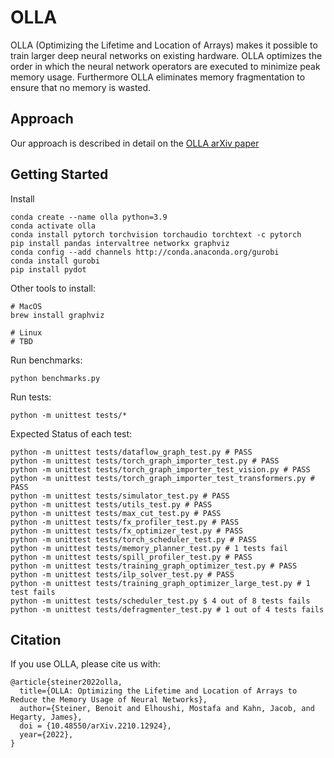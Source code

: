 # OLLA

OLLA (Optimizing the Lifetime and Location of Arrays) makes it possible to train larger deep neural networks on existing hardware. OLLA optimizes the order in which the neural network operators are executed to minimize peak memory usage. Furthermore OLLA eliminates memory fragmentation to ensure that no memory is wasted.

## Approach

Our approach is described in detail on the [OLLA arXiv paper](https://arxiv.org/abs/2210.12924)

## Getting Started

Install
```
conda create --name olla python=3.9
conda activate olla
conda install pytorch torchvision torchaudio torchtext -c pytorch
pip install pandas intervaltree networkx graphviz
conda config --add channels http://conda.anaconda.org/gurobi
conda install gurobi
pip install pydot
```

Other tools to install:
```
# MacOS
brew install graphviz

# Linux
# TBD
```

Run benchmarks:
```
python benchmarks.py
```

Run tests:
```
python -m unittest tests/*
```

Expected Status of each test:
```
python -m unittest tests/dataflow_graph_test.py # PASS
python -m unittest tests/torch_graph_importer_test.py # PASS
python -m unittest tests/torch_graph_importer_test_vision.py # PASS
python -m unittest tests/torch_graph_importer_test_transformers.py # PASS
python -m unittest tests/simulator_test.py # PASS
python -m unittest tests/utils_test.py # PASS
python -m unittest tests/max_cut_test.py # PASS
python -m unittest tests/fx_profiler_test.py # PASS
python -m unittest tests/fx_optimizer_test.py # PASS
python -m unittest tests/torch_scheduler_test.py # PASS
python -m unittest tests/memory_planner_test.py # 1 tests fail
python -m unittest tests/spill_profiler_test.py # PASS
python -m unittest tests/training_graph_optimizer_test.py # PASS
python -m unittest tests/ilp_solver_test.py # PASS
python -m unittest tests/training_graph_optimizer_large_test.py # 1 test fails
python -m unittest tests/scheduler_test.py $ 4 out of 8 tests fails
python -m unittest tests/defragmenter_test.py # 1 out of 4 tests fails
```

## Citation

If you use OLLA, please cite us with:

```text
@article{steiner2022olla,
  title={OLLA: Optimizing the Lifetime and Location of Arrays to Reduce the Memory Usage of Neural Networks},
  author={Steiner, Benoit and Elhoushi, Mostafa and Kahn, Jacob, and Hegarty, James},
  doi = {10.48550/arXiv.2210.12924},
  year={2022},
}
```
